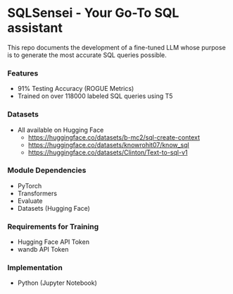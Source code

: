 # SQLSensei - Your Go-To SQL assistant

This repo documents the development of a fine-tuned LLM whose purpose is to generate the most accurate SQL queries possible.

### Features
- 91% Testing Accuracy (ROGUE Metrics)
- Trained on over 118000 labeled SQL queries using T5

### Datasets
- All available on Hugging Face
  - https://huggingface.co/datasets/b-mc2/sql-create-context
  - https://huggingface.co/datasets/knowrohit07/know_sql
  - https://huggingface.co/datasets/Clinton/Text-to-sql-v1

### Module Dependencies
- PyTorch
- Transformers
- Evaluate
- Datasets (Hugging Face)

### Requirements for Training
- Hugging Face API Token
- wandb API Token

### Implementation
- Python (Jupyter Notebook)
